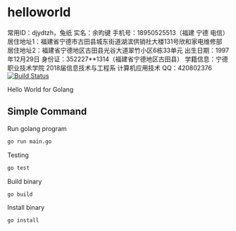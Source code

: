 # helloworld
常用ID：djydtzh，兔纸
实名：余昀键
手机号：18950525513（福建 宁德 电信）
居住地址1：福建省宁德市古田县城东街道湖滨供销社大楼131号欣和家电维修部
居住地址2：福建省宁德地区古田县光谷大道翠竹小区6栋33单元
出生日期：1997年12月29日
身份证：352227**1314（福建省宁德地区古田县）
学籍信息：宁德职业技术学院 2018届信息技术与工程系 计算机应用技术
QQ：420802376
[![Build Status](https://cloud.drone.io/api/badges/go-training/helloworld/status.svg)](https://cloud.drone.io/go-training/helloworld)

Hello World for Golang

## Simple Command

Run golang program

```bash
go run main.go
```

Testing

```bash
go test
```

Build binary

```bash
go build
```

Install binary

```bash
go install
```
